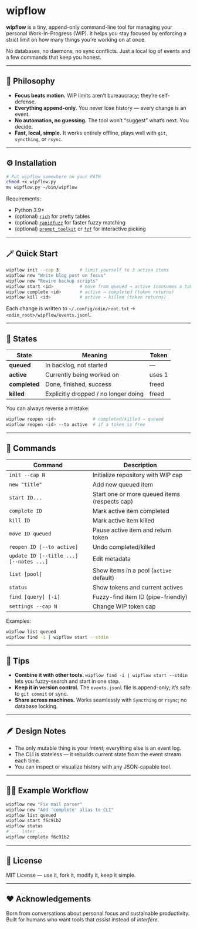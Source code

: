 # wipflow

**wipflow** is a tiny, append-only command-line tool for managing your personal Work-In-Progress (WIP).
It helps you stay focused by enforcing a strict limit on how many things you’re working on at once.

No databases, no daemons, no sync conflicts. Just a local log of events and a few commands that keep you honest.

---

## 🧭 Philosophy

* **Focus beats motion.** WIP limits aren’t bureaucracy; they’re self-defense.
* **Everything append-only.** You never lose history — every change is an event.
* **No automation, no guessing.** The tool won’t “suggest” what’s next. You decide.
* **Fast, local, simple.** It works entirely offline, plays well with `git`, `syncthing`, or `rsync`.

---

## ⚙️ Installation

```bash
# Put wipflow somewhere on your PATH
chmod +x wipflow.py
mv wipflow.py ~/bin/wipflow
```

Requirements:

* Python 3.9+
* (optional) [`rich`](https://pypi.org/project/rich/) for pretty tables
* (optional) [`rapidfuzz`](https://pypi.org/project/rapidfuzz/) for faster fuzzy matching
* (optional) [`prompt_toolkit`](https://pypi.org/project/prompt_toolkit/) or [`fzf`](https://github.com/junegunn/fzf) for interactive picking

---

## 🪄 Quick Start

```bash
wipflow init --cap 3        # limit yourself to 3 active items
wipflow new "Write blog post on focus"
wipflow new "Rewire backup scripts"
wipflow start <id>          # move from queued → active (consumes a token)
wipflow complete <id>       # active → completed (token returns)
wipflow kill <id>           # active → killed (token returns)
```

Each change is written to `~/.config/odin/root.txt` → `<odin_root>/wipflow/events.jsonl`.

---

## 🧩 States

| State         | Meaning                              | Token  |
| ------------- | ------------------------------------ | ------ |
| **queued**    | In backlog, not started              | —      |
| **active**    | Currently being worked on            | uses 1 |
| **completed** | Done, finished, success              | freed  |
| **killed**    | Explicitly dropped / no longer doing | freed  |

You can always reverse a mistake:

```bash
wipflow reopen <id>              # completed/killed → queued
wipflow reopen <id> --to active  # if a token is free
```

---

## 🧰 Commands

| Command                                 | Description                                   |
| --------------------------------------- | --------------------------------------------- |
| `init --cap N`                          | Initialize repository with WIP cap            |
| `new "title"`                           | Add new queued item                           |
| `start ID...`                           | Start one or more queued items (respects cap) |
| `complete ID`                           | Mark active item completed                    |
| `kill ID`                               | Mark active item killed                       |
| `move ID queued`                        | Pause active item and return token            |
| `reopen ID [--to active]`               | Undo completed/killed                         |
| `update ID [--title ...] [--notes ...]` | Edit metadata                                 |
| `list [pool]`                           | Show items in a pool (`active` default)       |
| `status`                                | Show tokens and current actives               |
| `find [query] [-i]`                     | Fuzzy-find item ID (pipe-friendly)            |
| `settings --cap N`                      | Change WIP token cap                          |

Examples:

```bash
wipflow list queued
wipflow find -i | wipflow start --stdin
```

---

## 🧩 Tips

* **Combine it with other tools.** `wipflow find -i | wipflow start --stdin` lets you fuzzy-search and start in one step.
* **Keep it in version control.** The `events.jsonl` file is append-only; it’s safe to `git commit` or sync.
* **Share across machines.** Works seamlessly with `Syncthing` or `rsync`; no database locking.

---

## 🪶 Design Notes

* The only mutable thing is your *intent*; everything else is an event log.
* The CLI is stateless — it rebuilds current state from the event stream each time.
* You can inspect or visualize history with any JSON-capable tool.

---

## 🧑‍💻 Example Workflow

```bash
wipflow new "Fix mail parser"
wipflow new "Add 'complete' alias to CLI"
wipflow list queued
wipflow start f6c91b2
wipflow status
# ... later ...
wipflow complete f6c91b2
```

---

## 🧾 License

MIT License — use it, fork it, modify it, keep it simple.

---

## ❤️ Acknowledgements

Born from conversations about personal focus and sustainable productivity.
Built for humans who want tools that *assist* instead of *interfere*.

